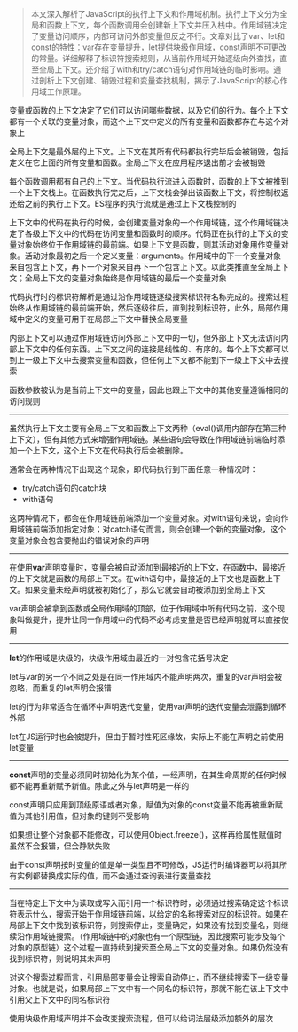 > 本文深入解析了JavaScript的执行上下文和作用域机制。执行上下文分为全局和函数上下文，每个函数调用会创建新上下文并压入栈中。作用域链决定了变量访问顺序，内部可访问外部变量但反之不行。文章对比了var、let和const的特性：var存在变量提升，let提供块级作用域，const声明不可更改的常量。详细解释了标识符搜索规则，从当前作用域开始逐级向外查找，直至全局上下文。还介绍了with和try/catch语句对作用域链的临时影响。通过剖析上下文创建、销毁过程和变量查找机制，揭示了JavaScript的核心作用域工作原理。

变量或函数的上下文决定了它们可以访问哪些数据，以及它们的行为。每个上下文都有一个关联的变量对象，而这个上下文中定义的所有变量和函数都存在与这个对象上

全局上下文是最外层的上下文。上下文在其所有代码都执行完毕后会被销毁，包括定义在它上面的所有变量和函数。全局上下文在应用程序退出前才会被销毁

每个函数调用都有自己的上下文。当代码执行流进入函数时，函数的上下文被推到一个上下文栈上。在函数执行完之后，上下文栈会弹出该函数上下文，将控制权返还给之前的执行上下文。ES程序的执行流就是通过上下文栈控制的

上下文中的代码在执行的时候，会创建变量对象的一个作用域链，这个作用域链决定了各级上下文中的代码在访问变量和函数时的顺序。代码正在执行的上下文的变量对象始终位于作用域链的最前端。如果上下文是函数，则其活动对象用作变量对象。活动对象最初之后一个定义变量：arguments。作用域中的下一个变量对象来自包含上下文，再下一个对象来自再下一个包含上下文。以此类推直至全局上下文；全局上下文的变量对象始终是作用域链的最后一个变量对象

代码执行时的标识符解析是通过沿作用域链逐级搜索标识符名称完成的。搜索过程始终从作用域链的最前端开始，然后逐级往后，直到找到标识符，此外，局部作用域中定义的变量可用于在局部上下文中替换全局变量

内部上下文可以通过作用域链访问外部上下文中的一切，但外部上下文无法访问内部上下文中的任何东西。上下文之间的连接是线性的、有序的。每个上下文都可以到上一级上下文中去搜索变量和函数，但任何上下文都不能到下一级上下文中去搜索

函数参数被认为是当前上下文中的变量，因此也跟上下文中的其他变量遵循相同的访问规则

---

虽然执行上下文主要有全局上下文和函数上下文两种（eval()调用内部存在第三种上下文），但有其他方式来增强作用域链。某些语句会导致在作用域链前端临时添加一个上下文，这个上下文在代码执行后会被删除。

通常会在两种情况下出现这个现象，即代码执行到下面任意一种情况时：

- try/catch语句的catch块
- with语句

这两种情况下，都会在作用域链前端添加一个变量对象。对with语句来说，会向作用域链前端添加指定对象；对catch语句而言，则会创建一个新的变量对象，这个变量对象会包含要抛出的错误对象的声明

---

在使用**var**声明变量时，变量会被自动添加到最接近的上下文，在函数中，最接近的上下文就是函数的局部上下文。在with语句中，最接近的上下文也是函数上下文。如果变量未经声明就被初始化了，那么它就会自动被添加到全局上下文

var声明会被拿到函数或全局作用域的顶部，位于作用域中所有代码之前，这个现象叫做提升，提升让同一作用域中的代码不必考虑变量是否已经声明就可以直接使用

---

**let**的作用域是块级的，块级作用域由最近的一对包含花括号决定

let与var的另一个不同之处是在同一作用域内不能声明两次，重复的var声明会被忽略，而重复的let声明会报错

let的行为非常适合在循环中声明迭代变量，使用var声明的迭代变量会泄露到循环外部

let在JS运行时也会被提升，但由于暂时性死区缘故，实际上不能在声明之前使用let变量

---

**const**声明的变量必须同时初始化为某个值，一经声明，在其生命周期的任何时候都不能再重新赋予新值。除此之外与let声明是一样的

const声明只应用到顶级原语或者对象，赋值为对象的const变量不能再被重新赋值为其他引用值，但对象的键则不受影响

如果想让整个对象都不能修改，可以使用Object.freeze()，这样再给属性赋值时虽然不会报错，但会静默失败

由于const声明按时变量的值是单一类型且不可修改，JS运行时编译器可以将其所有实例都替换成实际的值，而不会通过查询表进行变量查找

---

当在特定上下文中为读取或写入而引用一个标识符时，必须通过搜索确定这个标识符表示什么，搜索开始于作用域链前端，以给定的名称搜索对应的标识符。如果在局部上下文中找到该标识符，则搜索停止，变量确定，如果没有找到变量名，则继续沿作用域链搜索。（作用域链中的对象也有一个原型链，因此搜索可能涉及每个对象的原型链）这个过程一直持续到搜索至全局上下文的变量对象。如果仍然没有找到标识符，则说明其未声明

对这个搜索过程而言，引用局部变量会让搜索自动停止，而不继续搜索下一级变量对象。也就是说，如果局部上下文中有一个同名的标识符，那就不能在该上下文中引用父上下文中的同名标识符

使用块级作用域声明并不会改变搜索流程，但可以给词法层级添加额外的层次

